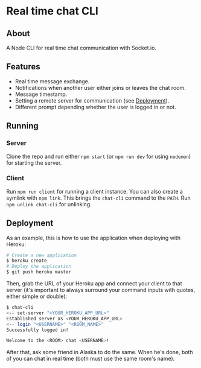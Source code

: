 # Real time chat CLI

## About

A Node CLI for real time chat communication with Socket.io.

## Features

- Real time message exchange.
- Notifications when another user either joins or leaves the chat room.
- Message timestamp.
- Setting a remote server for communication (see [Deployment](#deployment)).
- Different prompt depending whether the user is logged in or not.

## Running

### Server

Clone the repo and run either `npm start` (or `npm run dev` for using `nodemon`) for starting the server.

### Client

Run `npm run client` for running a client instance. You can also create a symlink with `npm link`. This brings the `chat-cli` command to the `PATH`. Run `npm unlink chat-cli` for unlinking.

## Deployment

As an example, this is how to use the application when deploying with Heroku:

```bash
# Create a new application
$ heroku create
# Deploy the application
$ git push heroku master
```

Then, grab the URL of your Heroku app and connect your client to that server (it's important to always surround your command inputs with quotes, either simple or double):

```bash
$ chat-cli
<-- set-server "<YOUR_HEROKU_APP_URL>"
Established server as <YOUR_HEROKU_APP_URL>
<-- login "<USERNAME>" "<ROOM_NAME>"
Successfully logged in!

Welcome to the <ROOM> chat <USERNAME>!
```

After that, ask some friend in Alaska to do the same. When he's done, both of you can chat in real time (both must use the same room's name).
